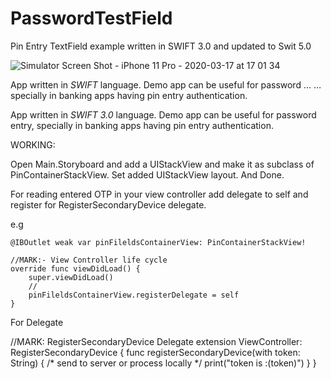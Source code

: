 # PasswordTestField
Pin Entry TextField example written in SWIFT 3.0 and updated to Swit 5.0


![Simulator Screen Shot - iPhone 11 Pro - 2020-03-17 at 17 01 34](https://user-images.githubusercontent.com/2304583/76869467-0a341500-6871-11ea-9147-1dd02692b3fb.png)



App written in *SWIFT* language. Demo app can be useful for password …
…specially in banking apps having pin entry authentication.

App written in *SWIFT 3.0* language. Demo app can be useful for
password entry, specially in banking apps having pin entry
authentication.

WORKING:


Open Main.Storyboard and add a UIStackView and make it as subclass of PinContainerStackView. Set added UIStackView layout. And Done.

For reading entered OTP in your view controller add delegate to self and register for RegisterSecondaryDevice delegate.

e.g

    @IBOutlet weak var pinFileldsContainerView: PinContainerStackView!
    
    //MARK:- View Controller life cycle
    override func viewDidLoad() {
        super.viewDidLoad()
        //
        pinFileldsContainerView.registerDelegate = self
    }
    
    
For Delegate

//MARK: RegisterSecondaryDevice Delegate
extension ViewController: RegisterSecondaryDevice {
    func registerSecondaryDevice(with token: String) {
           /*
          send to server or process locally
        */
          print("token is :\(token)")
    }
}






